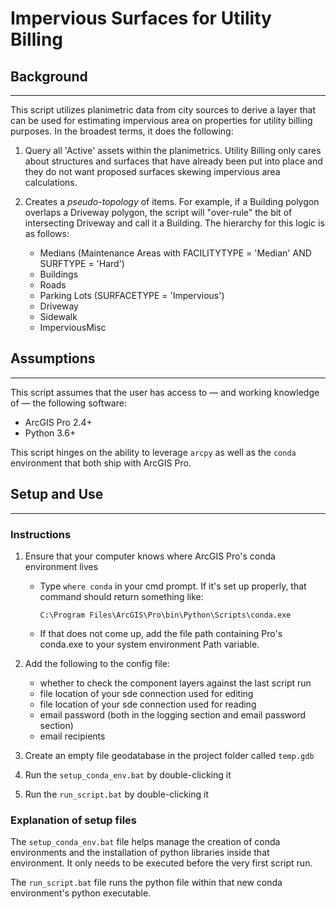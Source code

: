 # Impervious Surfaces for Utility Billing

## Background
---

This script utilizes planimetric data from city sources to derive a layer that can be used for estimating impervious area on properties for utility billing purposes. In the broadest terms, it does the following:

1. Query all 'Active' assets within the planimetrics. Utility Billing only cares about structures and surfaces that have already been put into place and they do not want proposed surfaces skewing impervious area calculations.

2. Creates a *pseudo-topology* of items. For example, if a Building polygon overlaps a Driveway polygon, the script will "over-rule" the bit of intersecting Driveway and call it a Building. The hierarchy for this logic is as follows:

    - Medians (Maintenance Areas with FACILITYTYPE = 'Median' AND SURFTYPE = 'Hard')
    - Buildings
    - Roads
    - Parking Lots (SURFACETYPE = 'Impervious')
    - Driveway
    - Sidewalk
    - ImperviousMisc

## Assumptions
---

This script assumes that the user has access to &mdash; and working knowledge of &mdash; the following software:

- ArcGIS Pro 2.4+
- Python 3.6+

This script hinges on the ability to leverage `arcpy` as well as the `conda` environment that both ship with ArcGIS Pro.

## Setup and Use
---

### Instructions

1. Ensure that your computer knows where ArcGIS Pro's conda environment lives

    - Type `where conda` in your cmd prompt. If it's set up properly, that command should return something like:
    
        `C:\Program Files\ArcGIS\Pro\bin\Python\Scripts\conda.exe`

    - If that does not come up, add the file path containing Pro's conda.exe to your system environment Path variable.

1. Add the following to the config file:

    - whether to check the component layers against the last script run
    - file location of your sde connection used for editing
    - file location of your sde connection used for reading
    - email password (both in the logging section and email password section)
    - email recipients

3. Create an empty file geodatabase in the project folder called `temp.gdb`
2. Run the `setup_conda_env.bat` by double-clicking it
3. Run the `run_script.bat` by double-clicking it

### Explanation of setup files

The `setup_conda_env.bat` file helps manage the creation of conda environments and the installation of python libraries inside that environment. It only needs to be executed before the very first script run.

The `run_script.bat` file runs the python file within that new conda environment's python executable.